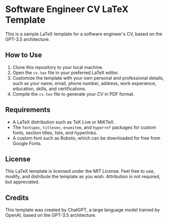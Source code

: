 # Software Engineer CV LaTeX Template

This is a sample LaTeX template for a software engineer's CV, based on the GPT-3.5 architecture.

## How to Use

1. Clone this repository to your local machine.
2. Open the `cv.tex` file in your preferred LaTeX editor.
3. Customize the template with your own personal and professional details, such as your name, email, phone number, address, work experience, education, skills, and certifications.
4. Compile the `cv.tex` file to generate your CV in PDF format.

## Requirements

- A LaTeX distribution such as TeX Live or MiKTeX.
- The `fontspec`, `titlesec`, `enumitem`, and `hyperref` packages for custom fonts, section titles, lists, and hyperlinks.
- A custom font such as Roboto, which can be downloaded for free from Google Fonts.

## License

This LaTeX template is licensed under the MIT License. Feel free to use, modify, and distribute the template as you wish. Attribution is not required, but appreciated.

## Credits

This template was created by ChatGPT, a large language model trained by OpenAI, based on the GPT-3.5 architecture.
